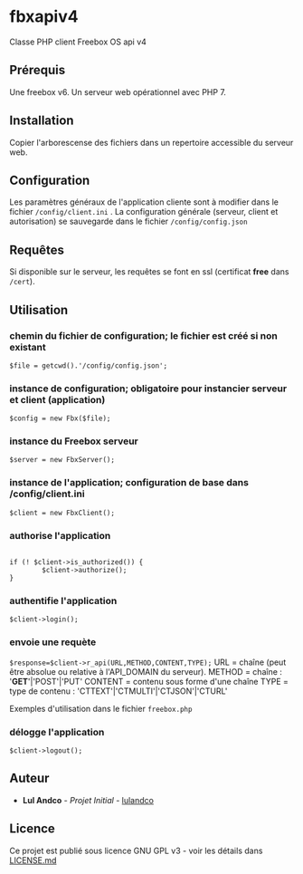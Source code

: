 # fbxapiv4
Classe PHP client Freebox OS api v4

## Prérequis
Une freebox v6.
Un serveur web opérationnel avec PHP 7.

## Installation
Copier l'arborescense des fichiers dans un repertoire accessible du serveur web.

## Configuration
Les paramètres généraux de l'application cliente sont à modifier dans le fichier ```/config/client.ini``` .
La configuration générale (serveur, client et autorisation) se sauvegarde dans le fichier ```/config/config.json```

## Requêtes
Si disponible sur le serveur, les requêtes se font en ssl (certificat **free** dans ```/cert```).


## Utilisation

### chemin du fichier de configuration; le fichier est créé si non existant
```$file = getcwd().'/config/config.json';```

### instance de configuration; obligatoire pour instancier serveur et client (application)
```$config = new Fbx($file);```

### instance du Freebox serveur
```$server = new FbxServer();```

### instance de l'application; configuration de base dans /config/client.ini ###
```$client = new FbxClient();```

### authorise l'application
```$client->is_authorized();

if (! $client->is_authorized()) {
        $client->authorize();
}
```
### authentifie l'application
```$client->login();```

### envoie une requète
```$response=$client->r_api(URL,METHOD,CONTENT,TYPE);```
URL = chaîne (peut être absolue ou relative à l'API_DOMAIN du serveur).
METHOD = chaîne : '**GET**'|'POST'|'PUT'
CONTENT = contenu sous forme d'une chaîne 
TYPE = type de contenu : 'CTTEXT'|'CTMULTI'|'CTJSON'|'CTURL'

Exemples d'utilisation dans le fichier ```freebox.php```

### délogge l'application
```$client->logout();```

## Auteur
* **Lul Andco** - *Projet Initial* - [lulandco](https://github.com/lulandco)

## Licence
Ce projet est publié sous licence GNU GPL v3 - voir les détails dans [LICENSE.md](LICENSE.md)
